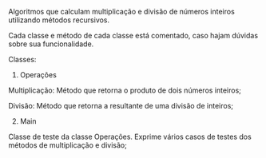 Algoritmos que calculam multiplicação e divisão de números inteiros utilizando métodos recursivos.

Cada classe e método de cada classe está comentado, caso hajam dúvidas sobre sua funcionalidade.

Classes:

1. Operações

Multiplicação: Método que retorna o produto de dois números inteiros;

Divisão: Método que retorna a resultante de uma divisão de inteiros;

2. Main

Classe de teste da classe Operações. Exprime vários casos de testes dos métodos de multiplicação e divisão;
